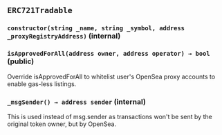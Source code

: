 ## `ERC721Tradable`






### `constructor(string _name, string _symbol, address _proxyRegistryAddress)` (internal)





### `isApprovedForAll(address owner, address operator) → bool` (public)

Override isApprovedForAll to whitelist user's OpenSea proxy accounts to enable gas-less listings.



### `_msgSender() → address sender` (internal)

This is used instead of msg.sender as transactions won't be sent by the original token owner, but by OpenSea.






